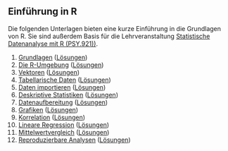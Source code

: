 ## Einführung in R

Die folgenden Unterlagen bieten eine kurze Einführung in die Grundlagen von R. Sie sind außerdem Basis für die Lehrveranstaltung [Statistische Datenanalyse mit R (PSY.921))](https://online.uni-graz.at/kfu_online/pl/ui/$ctx/wbLv.wbShowLVDetail?pStpSpNr=804481).

 1. [Grundlagen](https://r-24s-01.netlify.app) ([Lösungen](https://r-24s-01-solutions.netlify.app))
 2. [Die R-Umgebung](https://r-24s-02.netlify.app) ([Lösungen](https://r-24s-02-solutions.netlify.app))
 3. [Vektoren]() ([Lösungen]())
 4. [Tabellarische Daten]() ([Lösungen]())
 5. [Daten importieren]() ([Lösungen]())
 6. [Deskriptive Statistiken]() ([Lösungen]())
 7. [Datenaufbereitung]() ([Lösungen]())
 8. [Grafiken]() ([Lösungen]())
 9. [Korrelation]() ([Lösungen]())
10. [Lineare Regression]() ([Lösungen]())
11. [Mittelwertvergleich]() ([Lösungen]())
12. [Reproduzierbare Analysen]() ([Lösungen]())
